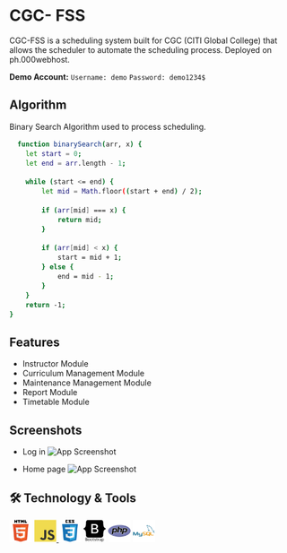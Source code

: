 
# CGC- FSS

CGC-FSS is a scheduling system built for CGC (CITI Global College) that allows the scheduler to automate the scheduling process. Deployed on ph.000webhost.

**Demo Account:**
`Username: demo`
`Password: demo1234$`



## Algorithm

Binary Search Algorithm used to process scheduling.

```bash
  function binarySearch(arr, x) {
	let start = 0;
	let end = arr.length - 1;

	while (start <= end) {
		let mid = Math.floor((start + end) / 2);

		if (arr[mid] === x) {
			return mid;
		}

		if (arr[mid] < x) {
			start = mid + 1;
		} else {
			end = mid - 1;
		}
	}
	return -1;
}
```


## Features

- Instructor Module
- Curriculum Management Module
- Maintenance Management Module
- Report Module
- Timetable Module


## Screenshots
- Log in
![App Screenshot](https://ppacris.github.io/portfolio/assets/image/cgc-fss_login.png)

- Home page
![App Screenshot](https://ppacris.github.io/portfolio/assets/image/cgc-fss_home.png)


## 🛠 Technology & Tools
<a href="https://www.w3.org/html/" target="_blank" rel="noreferrer"> <img src="https://raw.githubusercontent.com/devicons/devicon/master/icons/html5/html5-original-wordmark.svg" alt="html5" width="40" height="40"/></a>
<a href="https://developer.mozilla.org/en-US/docs/Web/JavaScript" target="_blank" rel="noreferrer"> <img src="https://raw.githubusercontent.com/devicons/devicon/master/icons/javascript/javascript-original.svg" alt="javascript" width="40" height="40"/> </a>
<a href="https://www.w3schools.com/css/" target="_blank" rel="noreferrer"> <img src="https://raw.githubusercontent.com/devicons/devicon/master/icons/css3/css3-original-wordmark.svg" alt="css3" width="40" height="40"/></a>
<a href="https://getbootstrap.com" target="_blank" rel="noreferrer"> <img src="https://raw.githubusercontent.com/devicons/devicon/master/icons/bootstrap/bootstrap-plain-wordmark.svg" alt="bootstrap" width="40" height="40"/></a>
<a href="https://www.php.net" target="_blank" rel="noreferrer"> <img src="https://raw.githubusercontent.com/devicons/devicon/master/icons/php/php-original.svg" alt="php" width="40" height="40"/></a>
<a href="https://www.mysql.com/" target="_blank" rel="noreferrer"> <img src="https://raw.githubusercontent.com/devicons/devicon/master/icons/mysql/mysql-original-wordmark.svg" alt="mysql" width="40" height="40"/></a>
